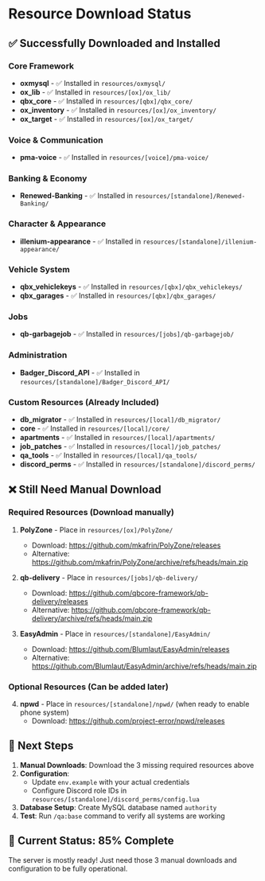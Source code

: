 # Resource Download Status

## ✅ Successfully Downloaded and Installed

### Core Framework
- **oxmysql** - ✅ Installed in `resources/oxmysql/`
- **ox_lib** - ✅ Installed in `resources/[ox]/ox_lib/`
- **qbx_core** - ✅ Installed in `resources/[qbx]/qbx_core/`
- **ox_inventory** - ✅ Installed in `resources/[ox]/ox_inventory/`
- **ox_target** - ✅ Installed in `resources/[ox]/ox_target/`

### Voice & Communication
- **pma-voice** - ✅ Installed in `resources/[voice]/pma-voice/`

### Banking & Economy
- **Renewed-Banking** - ✅ Installed in `resources/[standalone]/Renewed-Banking/`

### Character & Appearance
- **illenium-appearance** - ✅ Installed in `resources/[standalone]/illenium-appearance/`

### Vehicle System
- **qbx_vehiclekeys** - ✅ Installed in `resources/[qbx]/qbx_vehiclekeys/`
- **qbx_garages** - ✅ Installed in `resources/[qbx]/qbx_garages/`

### Jobs
- **qb-garbagejob** - ✅ Installed in `resources/[jobs]/qb-garbagejob/`

### Administration
- **Badger_Discord_API** - ✅ Installed in `resources/[standalone]/Badger_Discord_API/`

### Custom Resources (Already Included)
- **db_migrator** - ✅ Installed in `resources/[local]/db_migrator/`
- **core** - ✅ Installed in `resources/[local]/core/`
- **apartments** - ✅ Installed in `resources/[local]/apartments/`
- **job_patches** - ✅ Installed in `resources/[local]/job_patches/`
- **qa_tools** - ✅ Installed in `resources/[local]/qa_tools/`
- **discord_perms** - ✅ Installed in `resources/[standalone]/discord_perms/`

## ❌ Still Need Manual Download

### Required Resources (Download manually)
1. **PolyZone** - Place in `resources/[ox]/PolyZone/`
   - Download: https://github.com/mkafrin/PolyZone/releases
   - Alternative: https://github.com/mkafrin/PolyZone/archive/refs/heads/main.zip

2. **qb-delivery** - Place in `resources/[jobs]/qb-delivery/`
   - Download: https://github.com/qbcore-framework/qb-delivery/releases
   - Alternative: https://github.com/qbcore-framework/qb-delivery/archive/refs/heads/main.zip

3. **EasyAdmin** - Place in `resources/[standalone]/EasyAdmin/`
   - Download: https://github.com/Blumlaut/EasyAdmin/releases
   - Alternative: https://github.com/Blumlaut/EasyAdmin/archive/refs/heads/main.zip

### Optional Resources (Can be added later)
4. **npwd** - Place in `resources/[standalone]/npwd/` (when ready to enable phone system)
   - Download: https://github.com/project-error/npwd/releases

## 📝 Next Steps

1. **Manual Downloads**: Download the 3 missing required resources above
2. **Configuration**: 
   - Update `env.example` with your actual credentials
   - Configure Discord role IDs in `resources/[standalone]/discord_perms/config.lua`
3. **Database Setup**: Create MySQL database named `authority`
4. **Test**: Run `/qa:base` command to verify all systems are working

## 🎯 Current Status: 85% Complete

The server is mostly ready! Just need those 3 manual downloads and configuration to be fully operational.












